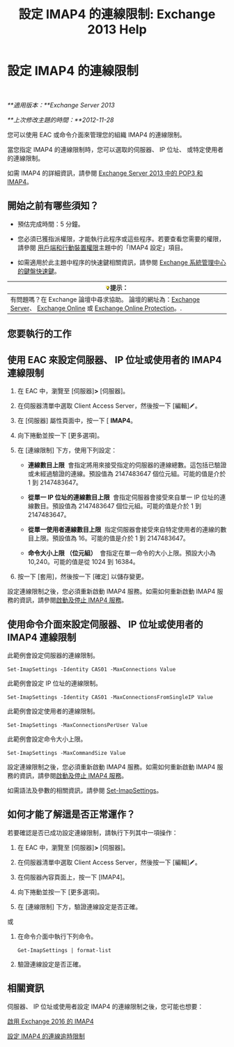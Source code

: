 ﻿---
title: '設定 IMAP4 的連線限制: Exchange 2013 Help'
TOCTitle: 設定 IMAP4 的連線限制
ms:assetid: 8e3aa366-e77c-4c70-b78d-ddbb178cb521
ms:mtpsurl: https://technet.microsoft.com/zh-tw/library/Bb123712(v=EXCHG.150)
ms:contentKeyID: 50554029
ms.date: 05/21/2018
mtps_version: v=EXCHG.150
ms.translationtype: MT
---

# 設定 IMAP4 的連線限制

 

_**適用版本：**Exchange Server 2013_

_**上次修改主題的時間：**2012-11-28_

您可以使用 EAC 或命令介面來管理您的組織 IMAP4 的連線限制。

當您指定 IMAP4 的連線限制時，您可以選取的伺服器、 IP 位址、 或特定使用者的連線限制。

如需 IMAP4 的詳細資訊，請參閱 [Exchange Server 2013 中的 POP3 和 IMAP4](pop3-and-imap4-in-exchange-server-2013-exchange-2013-help.md)。

## 開始之前有哪些須知？

  - 預估完成時間：5 分鐘。

  - 您必須已獲指派權限，才能執行此程序或這些程序。若要查看您需要的權限，請參閱 [用戶端和行動裝置權限](clients-and-mobile-devices-permissions-exchange-2013-help.md)主題中的「IMAP4 設定」項目。

  - 如需適用於此主題中程序的快速鍵相關資訊，請參閱 [Exchange 系統管理中心的鍵盤快速鍵](keyboard-shortcuts-in-the-exchange-admin-center-exchange-online-protection-help.md)。

<table>
<thead>
<tr class="header">
<th><img src="images/Bb124558.tip(EXCHG.150).gif" title="提示" alt="提示" />提示：</th>
</tr>
</thead>
<tbody>
<tr class="odd">
<td>有問題嗎？在 Exchange 論壇中尋求協助。 論壇的網址為：<a href="https://go.microsoft.com/fwlink/p/?linkid=60612">Exchange Server</a>、 <a href="https://go.microsoft.com/fwlink/p/?linkid=267542">Exchange Online</a> 或 <a href="https://go.microsoft.com/fwlink/p/?linkid=285351">Exchange Online Protection</a>。.</td>
</tr>
</tbody>
</table>


## 您要執行的工作

## 使用 EAC 來設定伺服器、 IP 位址或使用者的 IMAP4 連線限制

1.  在 EAC 中，瀏覽至 \[伺服器\]**\>** \[伺服器\]。

2.  在伺服器清單中選取 Client Access Server，然後按一下 \[編輯\]![編輯圖示](images/JJ218640.6f53ccb2-1f13-4c02-bea0-30690e6ea71d(EXCHG.150).gif "編輯圖示")。

3.  在 \[伺服器\] 屬性頁面中，按一下 \[ **IMAP4**。

4.  向下捲動並按一下 \[更多選項\]。

5.  在 \[連線限制\] 下方，使用下列設定：
    
      - **連線數目上限**  會指定將用來接受指定的伺服器的連線總數。這包括已驗證或未經過驗證的連線。預設值為 2147483647 個位元組。可能的值是介於 1 到 2147483647。
    
      - **從單一 IP 位址的連線數目上限**  會指定伺服器會接受來自單一 IP 位址的連線數目。預設值為 2147483647 個位元組。可能的值是介於 1 到 2147483647。
    
      - **從單一使用者連線數目上限**  指定伺服器會接受來自特定使用者的連線的數目上限。預設值為 16。可能的值是介於 1 到 2147483647。
    
      - **命令大小上限 （位元組）**  會指定在單一命令的大小上限。預設大小為 10,240。可能的值是從 1024 到 16384。

6.  按一下 \[套用\]，然後按一下 \[確定\] 以儲存變更。

設定連線限制之後，您必須重新啟動 IMAP4 服務。如需如何重新啟動 IMAP4 服務的資訊，請參閱[啟動及停止 IMAP4 服務](start-and-stop-the-imap4-services-exchange-2013-help.md)。

## 使用命令介面來設定伺服器、 IP 位址或使用者的 IMAP4 連線限制

此範例會設定伺服器的連線限制。

    Set-ImapSettings -Identity CAS01 -MaxConnections Value

此範例會設定 IP 位址的連線限制。

    Set-ImapSettings -Identity CAS01 -MaxConnectionsFromSingleIP Value

此範例會設定使用者的連線限制。

    Set-ImapSettings -MaxConnectionsPerUser Value

此範例會設定命令大小上限。

    Set-ImapSettings -MaxCommandSize Value

設定連線限制之後，您必須重新啟動 IMAP4 服務。如需如何重新啟動 IMAP4 服務的資訊，請參閱[啟動及停止 IMAP4 服務](start-and-stop-the-imap4-services-exchange-2013-help.md)。

如需語法及參數的相關資訊，請參閱 [Set-ImapSettings](https://technet.microsoft.com/zh-tw/library/aa998252\(v=exchg.150\))。

## 如何才能了解這是否正常運作？

若要確認是否已成功設定連線限制，請執行下列其中一項操作：

1.  在 EAC 中，瀏覽至 \[伺服器\]**\>** \[伺服器\]。

2.  在伺服器清單中選取 Client Access Server，然後按一下 \[編輯\]![編輯圖示](images/JJ218640.6f53ccb2-1f13-4c02-bea0-30690e6ea71d(EXCHG.150).gif "編輯圖示")。

3.  在伺服器內容頁面上，按一下 \[IMAP4\]。

4.  向下捲動並按一下 \[更多選項\]。

5.  在 \[連線限制\] 下方，驗證連線設定是否正確。

或

1.  在命令介面中執行下列命令。
    
        Get-ImapSettings | format-list

2.  驗證連線設定是否正確。

## 相關資訊

伺服器、 IP 位址或使用者設定 IMAP4 的連線限制之後，您可能也想要：

[啟用 Exchange 2016 的 IMAP4](enable-imap4-in-exchange-2013-exchange-2013-help.md)

[設定 IMAP4 的連線逾時限制](set-connection-time-out-limits-for-imap4-exchange-2013-help.md)

